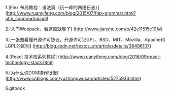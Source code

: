 1.[Flex 布局教程：语法篇（阮一峰的网络日志）]
(http://www.ruanyifeng.com/blog/2015/07/flex-grammar.html?utm_source=tuicool)

2.[入门Webpack，看这篇就够了]
(http://www.jianshu.com/p/42e11515c10f#)

3.[一张图看懂开源许可协议，开源许可证GPL、BSD、MIT、Mozilla、Apache和LGPL的区别]
(http://blog.csdn.net/testcs_dn/article/details/38496107)

4.[React 技术栈系列教程]
(http://www.ruanyifeng.com/blog/2016/09/react-technology-stack.html)

5.[为什么说DOM操作很慢]
(http://www.cnblogs.com/yuzhongwusan/articles/5275933.html)

6.gitbook

